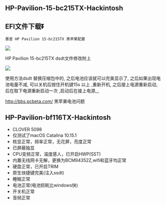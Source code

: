 ## HP-Pavilion-15-bc215TX-Hackintosh

## EFI文件下载⏬

    惠普 HP Pavilion 15-bc215TX 黑苹果配置

 ![](https://tva1.sinaimg.cn/large/00831rSTgy1gcj3aok318j30no0bx0vc.jpg)

 HP Pavilion 15-bc215TX dsdt文件修改附上

 ![](https://tva1.sinaimg.cn/large/00831rSTgy1gcj3g9nbdmj316q0j6jts.jpg)

 使用方法dsdt 替换压缩包中的, 之后电池应该就可以完美显示了, 之后如果出现电池电量不减, 可以关机后按住开机键15s 以上 ,重新开机, 之后接上电源重新启动,  后在取下电源重新启动一次 ,启动后在接上电源,,,
 
http://bbs.pcbeta.com/   黑苹果电池问题

## HP-Pavilion-bf116TX-Hackintosh
- CLOVER 5098
- 仅测试了macOS Catalina 10.15.1
- 核显正常，频率正常，无花屏，亮度正常
- 已屏蔽独显
- CPU变频正常，温度感人，已开启HWP(SST)
- 内置无线网卡无解，更换为BCM94352Z,wifi和蓝牙均正常
- 硬盘正常，已开启TRIM
- 原生快捷键完美(注入ssdt)
- 睡眠正常
- 电池正常(电池损耗比windows快)
- 开关机正常
- 音频正常
 
